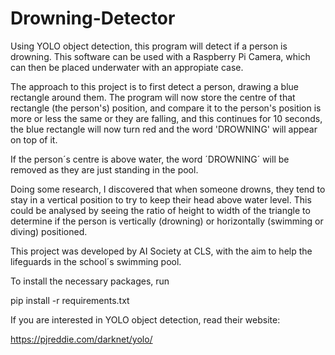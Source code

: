 # Drowning-Detector
Using YOLO object detection, this program will detect if a person is drowning. This software can be used with a Raspberry Pi Camera, which can then be placed underwater with an appropiate case.

The approach to this project is to first detect a person, drawing a blue rectangle around them. The program will now store the centre of that rectangle (the person's) position, and compare it to the person's position is more or less the same or they are falling, and this continues for 10 seconds, the blue rectangle will now turn red and the word 'DROWNING' will appear on top of it.

If the person´s centre is above water, the word ´DROWNING´ will be removed as they are just standing in the pool. 

Doing some research, I discovered that when someone drowns, they tend to stay in a vertical position to try to keep their head above water level. This could be analysed by seeing the ratio of height to width of the triangle to determine if the person is vertically (drowning) or horizontally (swimming or diving) positioned.

This project was developed by AI Society at CLS, with the aim to help the lifeguards in the school´s swimming pool. 

To install the necessary packages, run

pip install -r requirements.txt

If you are interested in YOLO object detection, read their website:

https://pjreddie.com/darknet/yolo/
